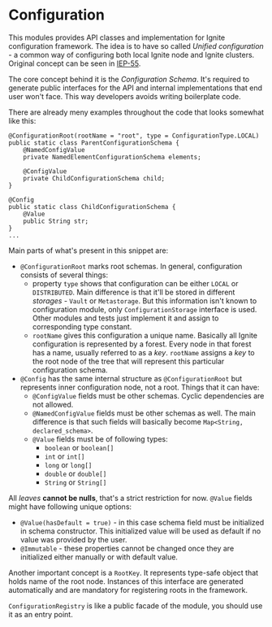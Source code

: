 # Configuration
This modules provides API classes and implementation for Ignite configuration framework. The idea is to have so called
_Unified configuration_ - a common way of configuring both local Ignite node and Ignite clusters. Original concept can
be seen in [IEP-55](https://cwiki.apache.org/confluence/display/IGNITE/IEP-55+Unified+Configuration).

The core concept behind it is the _Configuration Schema_. It's required to generate public interfaces for the API and
internal implementations that end user won't face. This way developers avoids writing boilerplate code.

There are already meny examples throughout the code that looks somewhat like this:
```
@ConfigurationRoot(rootName = "root", type = ConfigurationType.LOCAL)
public static class ParentConfigurationSchema {
    @NamedConfigValue
    private NamedElementConfigurationSchema elements;

    @ConfigValue
    private ChildConfigurationSchema child;
}

@Config
public static class ChildConfigurationSchema {
    @Value
    public String str;
}
...
```

Main parts of what's present in this snippet are:
* `@ConfigurationRoot` marks root schemas. In general, configuration consists of several things:
  * property `type` shows that configuration can be either `LOCAL` or `DISTRIBUTED`. Main difference is that it'll be
    stored in different _storages_ - `Vault` or `Metastorage`. But this information isn't known to configuration module,
    only `ConfigurationStorage` interface is used. Other modules and tests just implement it and assign to corresponding
    type constant.
  * `rootName` gives this configuration a unique name. Basically all Ignite configuration is represented by a forest.
    Every node in that forest has a name, usually referred to as a _key_. `rootName` assigns a _key_ to the root node of
    the tree that will represent this particular configuration schema.
* `@Config` has the same internal structure as `@ConfigurationRoot` but represents inner configuration node, not a root.
  Things that it can have:
  * `@ConfigValue` fields must be other schemas. Cyclic dependencies are not allowed.
  * `@NamedConfigValue` fields must be other schemas as well. The main difference is that such fields will basically
    become `Map<String, declared_schema>`.
  * `@Value` fields must be of following types:
    * `boolean` or `boolean[]`
    * `int` or `int[]`
    * `long` or `long[]`
    * `double` or `double[]`
    * `String` or `String[]`

All _leaves_ **cannot be nulls**, that's a strict restriction for now. `@Value` fields might have following unique
options:
* `@Value(hasDefault = true)` - in this case schema field must be initialized in schema constructor. This initialized
  value will be used as default if no value was provided by the user.
* `@Immutable` - these properties cannot be changed once they are initialized either manually or with default value.

Another important concept is a `RootKey`. It represents type-safe object that holds name of the root node. Instances of
this interface are generated automatically and are mandatory for registering roots in the framework.

`ConfigurationRegistry` is like a public facade of the module, you should use it as an entry point.